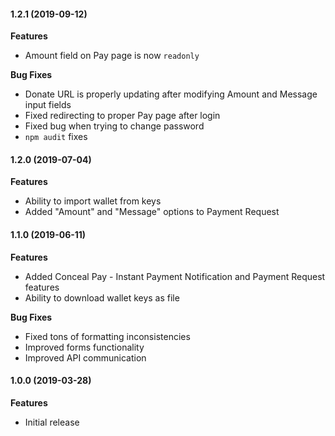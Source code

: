 #### 1.2.1 (2019-09-12)

**Features**
 
 - Amount field on Pay page is now `readonly`

**Bug Fixes**
 
 - Donate URL is properly updating after modifying Amount and Message input fields
 - Fixed redirecting to proper Pay page after login
 - Fixed bug when trying to change password
 - `npm audit` fixes

#### 1.2.0 (2019-07-04)

**Features**
 
 - Ability to import wallet from keys
 - Added "Amount" and "Message" options to Payment Request

#### 1.1.0 (2019-06-11)

**Features**

 - Added Conceal Pay - Instant Payment Notification and Payment Request features
 - Ability to download wallet keys as file

**Bug Fixes**
 
 - Fixed tons of formatting inconsistencies
 - Improved forms functionality
 - Improved API communication

#### 1.0.0 (2019-03-28)

**Features**
 
 - Initial release
